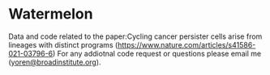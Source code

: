 # Watermelon
Data and code related to the paper:Cycling cancer persister cells arise from lineages with distinct programs (https://www.nature.com/articles/s41586-021-03796-6)
For any addiotnal code request or questions please email me (yoren@broadinstitute.org). 



